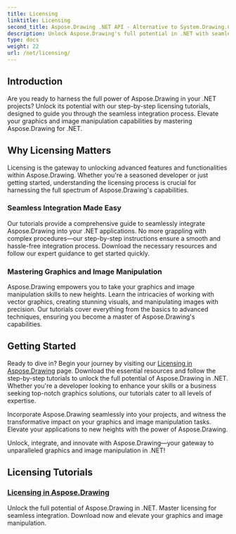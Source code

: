 ```yaml
---
title: Licensing
linktitle: Licensing
second_title: Aspose.Drawing .NET API - Alternative to System.Drawing.Common
description: Unlock Aspose.Drawing's full potential in .NET with seamless licensing tutorials. Integrate effortlessly, elevate graphics, and manipulate images with ease.
type: docs
weight: 22
url: /net/licensing/
---
```


## Introduction

Are you ready to harness the full power of Aspose.Drawing in your .NET projects? Unlock its potential with our step-by-step licensing tutorials, designed to guide you through the seamless integration process. Elevate your graphics and image manipulation capabilities by mastering Aspose.Drawing for .NET.

## Why Licensing Matters

Licensing is the gateway to unlocking advanced features and functionalities within Aspose.Drawing. Whether you're a seasoned developer or just getting started, understanding the licensing process is crucial for harnessing the full spectrum of Aspose.Drawing's capabilities.

### Seamless Integration Made Easy

Our tutorials provide a comprehensive guide to seamlessly integrate Aspose.Drawing into your .NET applications. No more grappling with complex procedures—our step-by-step instructions ensure a smooth and hassle-free integration process. Download the necessary resources and follow our expert guidance to get started quickly.

### Mastering Graphics and Image Manipulation

Aspose.Drawing empowers you to take your graphics and image manipulation skills to new heights. Learn the intricacies of working with vector graphics, creating stunning visuals, and manipulating images with precision. Our tutorials cover everything from the basics to advanced techniques, ensuring you become a master of Aspose.Drawing's capabilities.

## Getting Started

Ready to dive in? Begin your journey by visiting our [Licensing in Aspose.Drawing](./licensing/) page. Download the essential resources and follow the step-by-step tutorials to unlock the full potential of Aspose.Drawing in .NET. Whether you're a developer looking to enhance your skills or a business seeking top-notch graphics solutions, our tutorials cater to all levels of expertise.

Incorporate Aspose.Drawing seamlessly into your projects, and witness the transformative impact on your graphics and image manipulation tasks. Elevate your applications to new heights with the power of Aspose.Drawing.

Unlock, integrate, and innovate with Aspose.Drawing—your gateway to unparalleled graphics and image manipulation in .NET!
## Licensing Tutorials
### [Licensing in Aspose.Drawing](./licensing/)
Unlock the full potential of Aspose.Drawing in .NET. Master licensing for seamless integration. Download now and elevate your graphics and image manipulation.